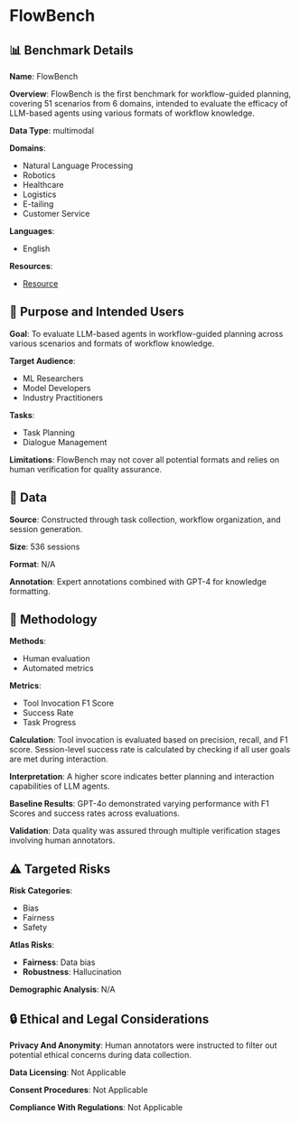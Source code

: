 # FlowBench

## 📊 Benchmark Details

**Name**: FlowBench

**Overview**: FlowBench is the first benchmark for workflow-guided planning, covering 51 scenarios from 6 domains, intended to evaluate the efficacy of LLM-based agents using various formats of workflow knowledge.

**Data Type**: multimodal

**Domains**:
- Natural Language Processing
- Robotics
- Healthcare
- Logistics
- E-tailing
- Customer Service

**Languages**:
- English

**Resources**:
- [Resource](N/A)

## 🎯 Purpose and Intended Users

**Goal**: To evaluate LLM-based agents in workflow-guided planning across various scenarios and formats of workflow knowledge.

**Target Audience**:
- ML Researchers
- Model Developers
- Industry Practitioners

**Tasks**:
- Task Planning
- Dialogue Management

**Limitations**: FlowBench may not cover all potential formats and relies on human verification for quality assurance.

## 💾 Data

**Source**: Constructed through task collection, workflow organization, and session generation.

**Size**: 536 sessions

**Format**: N/A

**Annotation**: Expert annotations combined with GPT-4 for knowledge formatting.

## 🔬 Methodology

**Methods**:
- Human evaluation
- Automated metrics

**Metrics**:
- Tool Invocation F1 Score
- Success Rate
- Task Progress

**Calculation**: Tool invocation is evaluated based on precision, recall, and F1 score. Session-level success rate is calculated by checking if all user goals are met during interaction.

**Interpretation**: A higher score indicates better planning and interaction capabilities of LLM agents.

**Baseline Results**: GPT-4o demonstrated varying performance with F1 Scores and success rates across evaluations.

**Validation**: Data quality was assured through multiple verification stages involving human annotators.

## ⚠️ Targeted Risks

**Risk Categories**:
- Bias
- Fairness
- Safety

**Atlas Risks**:
- **Fairness**: Data bias
- **Robustness**: Hallucination

**Demographic Analysis**: N/A

## 🔒 Ethical and Legal Considerations

**Privacy And Anonymity**: Human annotators were instructed to filter out potential ethical concerns during data collection.

**Data Licensing**: Not Applicable

**Consent Procedures**: Not Applicable

**Compliance With Regulations**: Not Applicable

